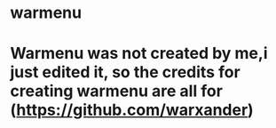 # warmenu
# Warmenu was not created by me,i just edited it, so the credits for creating warmenu are all for (https://github.com/warxander)
